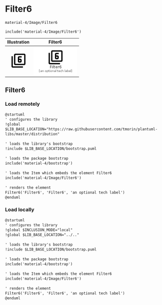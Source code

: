 # Filter6


```text
material-4/Image/Filter6
```

```text
include('material-4/Image/Filter6')
```



| Illustration | Filter6 |
| :---: | :---: |
| ![illustration for Illustration](../../material-4/Image/Filter6.png) | ![illustration for Filter6](../../material-4/Image/Filter6.Local.png) |




## Filter6

### Load remotely
```plantuml
@startuml
' configures the library
!global $LIB_BASE_LOCATION="https://raw.githubusercontent.com/tmorin/plantuml-libs/master/distribution"

' loads the library's bootstrap
!include $LIB_BASE_LOCATION/bootstrap.puml

' loads the package bootstrap
include('material-4/bootstrap')

' loads the Item which embeds the element Filter6
include('material-4/Image/Filter6')

' renders the element
Filter6('Filter6', 'Filter6', 'an optional tech label')
@enduml
```

### Load locally
```plantuml
@startuml
' configures the library
!global $INCLUSION_MODE="local"
!global $LIB_BASE_LOCATION="../.."

' loads the library's bootstrap
!include $LIB_BASE_LOCATION/bootstrap.puml

' loads the package bootstrap
include('material-4/bootstrap')

' loads the Item which embeds the element Filter6
include('material-4/Image/Filter6')

' renders the element
Filter6('Filter6', 'Filter6', 'an optional tech label')
@enduml
```


